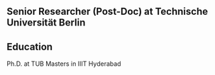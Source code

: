 ## Senior Researcher (Post-Doc) at Technische Universität Berlin

## Education
Ph.D. at TUB
Masters in IIIT Hyderabad
